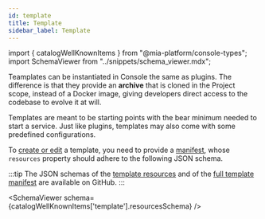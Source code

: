 ```yaml
---
id: template
title: Template
sidebar_label: Template
---
```


import { catalogWellKnownItems } from "@mia-platform/console-types";
import SchemaViewer from "../snippets/schema_viewer.mdx";

Teamplates can be instantiated in Console the same as plugins. The difference is that they provide an **archive** that is cloned in the Project scope, instead of a Docker image, giving developers direct access to the codebase to evolve it at will.

Templates are meant to be starting points with the bear minimum needed to start a service. Just like plugins, templates may also come with some predefined configurations.

To [create or edit](/software-catalog/items-management/overview.md) a template, you need to provide a [manifest](/software-catalog/items-manifest/overview.md), whose `resources` property should adhere to the following JSON schema.

:::tip
The JSON schemas of the [template resources](https://raw.githubusercontent.com/mia-platform/console-sdk/refs/heads/main/packages/console-types/schemas/catalog/template.resources.schema.json) and of the [full template manifest](https://raw.githubusercontent.com/mia-platform/console-sdk/refs/heads/main/packages/console-types/schemas/catalog/template.manifest.schema.json) are available on GitHub.
:::

<SchemaViewer schema={catalogWellKnownItems['template'].resourcesSchema} />

<!-- ### Open Source item

If the repository hosting your item is public and openly accessible (i.e., open source), then you're all set — the item is now accessible and usable by other Companies via the Marketplace.

### Item hosted on a private repository

If your item is stored in a private repository, additional configuration is required to ensure the Console can access it.

1. **Create a Marketplace Provider**
You need to create a Provider for the Marketplace, where you'll configure the credentials required to access your Git Provider. Follow the instructions in [this guide](/console/company-configuration/providers/configure-marketplace-provider.mdx) to set it up.

The Provider must be created in the same Company where the item resides. This is defined by the `companyId` property in the item configuration.

:::info
To make Software Catalog resources accessible to other Companies, you must enable the "Allow access to all the Companies" option in the Provider settings, as explained [here](/console/company-configuration/providers/configure-marketplace-provider.mdx#step-2-provider-details).
This ensures the Console can access the item’s resources even when it belongs to a project in a different Company.
:::

2. **Link the Provider to the Item**
Once the Provider is created and connected:
- Go to the Providers section in the CMS.
- Locate your Provider and take note of its `providerId`.
- Go back to the Software Catalog and edit the item configuration.
- Add the `providerId` property with the corresponding value.

From this point on, your item will be available to all Companies across the platform! -->
